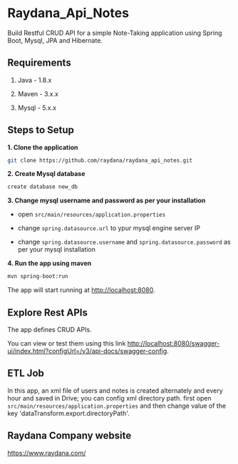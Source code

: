 # Raydana_Api_Notes
Build Restful CRUD API for a simple Note-Taking application using Spring Boot, Mysql, JPA and Hibernate.

## Requirements

1. Java - 1.8.x

2. Maven - 3.x.x

3. Mysql - 5.x.x

## Steps to Setup
**1. Clone the application**

```bash
git clone https://github.com/raydana/raydana_api_notes.git
```
**2. Create Mysql database**
```bash
create database new_db
```

**3. Change mysql username and password as per your installation**

+ open `src/main/resources/application.properties`

+ change `spring.datasource.url` to ypur mysql engine server IP

+ change `spring.datasource.username` and `spring.datasource.password` as per your mysql installation

**4. Run the app using maven**
```bash
mvn spring-boot:run
```

The app will start running at <http://localhost:8080>.

## Explore Rest APIs

The app defines CRUD APIs.

You can view or test them using this link  <http://localhost:8080/swagger-ui/index.html?configUrl=/v3/api-docs/swagger-config>.

## ETL Job
In this app, an xml file of users and notes is created alternately and every hour and saved in Drive;
you can config xml directory path.
first open `src/main/resources/application.properties`
and then change value of the key 'dataTransform.export.directoryPath'.

## Raydana Company website

<https://www.raydana.com/>

